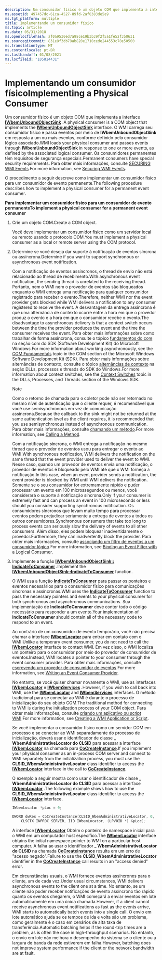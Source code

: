 ```yaml
---
description: Um consumidor físico é um objeto COM que implementa a interface IWbemUnboundObjectSink.
ms.assetid: 497457dc-61ca-4527-89fd-2af0383de5e9
ms.tgt_platform: multiple
title: Implementando um consumidor físico
ms.topic: article
ms.date: 05/31/2018
ms.openlocfilehash: af0a9530ed7a98ce19b3b39f2f5a1fe52f3b0631
ms.sourcegitcommit: 831e8f3db78ab820e1710cede244553c70e50500
ms.translationtype: MT
ms.contentlocale: pt-BR
ms.lasthandoff: 01/08/2021
ms.locfileid: "105814431"
---
```

# <a name="implementing-a-physical-consumer"></a><span data-ttu-id="1bf0f-103">Implementando um consumidor físico</span><span class="sxs-lookup"><span data-stu-id="1bf0f-103">Implementing a Physical Consumer</span></span>

<span data-ttu-id="1bf0f-104">Um consumidor físico é um objeto COM que implementa a interface [**IWbemUnboundObjectSink**](/windows/desktop/api/Wbemprov/nn-wbemprov-iwbemunboundobjectsink) .</span><span class="sxs-lookup"><span data-stu-id="1bf0f-104">A physical consumer is a COM object that implements the [**IWbemUnboundObjectSink**](/windows/desktop/api/Wbemprov/nn-wbemprov-iwbemunboundobjectsink) interface.</span></span> <span data-ttu-id="1bf0f-105">O WMI carrega seu consumidor físico e passa eventos por meio de **IWbemUnboundObjectSink** em resposta a um ou mais eventos, conforme definido pelo consumidor lógico associado.</span><span class="sxs-lookup"><span data-stu-id="1bf0f-105">WMI loads your physical consumer and passes events through **IWbemUnboundObjectSink** in response to one or more events, as defined by the associated logical consumer.</span></span> <span data-ttu-id="1bf0f-106">Os consumidores permanentes têm requisitos de segurança especiais.</span><span class="sxs-lookup"><span data-stu-id="1bf0f-106">Permanent consumers have special security requirements.</span></span> <span data-ttu-id="1bf0f-107">Para obter mais informações, consulte [SECURING WMI Events](securing-wmi-events.md).</span><span class="sxs-lookup"><span data-stu-id="1bf0f-107">For more information, see [Securing WMI Events](securing-wmi-events.md).</span></span>

<span data-ttu-id="1bf0f-108">O procedimento a seguir descreve como implementar um consumidor físico para um consumidor de evento permanente.</span><span class="sxs-lookup"><span data-stu-id="1bf0f-108">The following procedure describes how to implement a physical consumer for a permanent event consumer.</span></span>

<span data-ttu-id="1bf0f-109">**Para implementar um consumidor físico para um consumidor de evento permanente**</span><span class="sxs-lookup"><span data-stu-id="1bf0f-109">**To implement a physical consumer for a permanent event consumer**</span></span>

1.  <span data-ttu-id="1bf0f-110">Crie um objeto COM.</span><span class="sxs-lookup"><span data-stu-id="1bf0f-110">Create a COM object.</span></span>

    <span data-ttu-id="1bf0f-111">Você deve implementar um consumidor físico como um servidor local ou remoto usando o protocolo COM.</span><span class="sxs-lookup"><span data-stu-id="1bf0f-111">You must implement a physical consumer as a local or remote server using the COM protocol.</span></span>

2.  <span data-ttu-id="1bf0f-112">Determine se você deseja dar suporte à notificação de eventos síncrona ou assíncrona.</span><span class="sxs-lookup"><span data-stu-id="1bf0f-112">Determine if you want to support synchronous or asynchronous event notification.</span></span>

    <span data-ttu-id="1bf0f-113">Com a notificação de eventos assíncronos, o thread de envio não está relacionado ao thread de recebimento.</span><span class="sxs-lookup"><span data-stu-id="1bf0f-113">With asynchronous event notification, the sending thread is unrelated to the receiving thread.</span></span> <span data-ttu-id="1bf0f-114">Portanto, nem o WMI nem o provedor de eventos são bloqueados enquanto o WMI entrega uma notificação para qualquer consumidor registrado para receber o evento.</span><span class="sxs-lookup"><span data-stu-id="1bf0f-114">Therefore, neither WMI nor the event provider gets blocked while WMI delivers a notification to any consumer registered to receive the event.</span></span> <span data-ttu-id="1bf0f-115">A desvantagem da entrega assíncrona é que uma alternância de contexto ocorre entre a hora em que o provedor produz o evento e a hora em que o consumidor recebe o evento.</span><span class="sxs-lookup"><span data-stu-id="1bf0f-115">The disadvantage to asynchronous delivery is that a context switch occurs between the time the provider produces the event and the time the consumer receives the event.</span></span> <span data-ttu-id="1bf0f-116">Para obter mais informações sobre como trabalhar de forma assíncrona, consulte o tópico [fundamentos do com](../com/guide.md) na seção com do SDK (Software Development Kit) do Microsoft Windows.</span><span class="sxs-lookup"><span data-stu-id="1bf0f-116">For more information about working asynchronously, see the [COM Fundamentals](../com/guide.md) topic in the COM section of the Microsoft Windows Software Development Kit (SDK).</span></span> <span data-ttu-id="1bf0f-117">Para obter mais informações sobre alternâncias de contexto, consulte o tópico [alternâncias de contexto](../procthread/context-switches.md) na seção DLLs, processos e threads do SDK do Windows.</span><span class="sxs-lookup"><span data-stu-id="1bf0f-117">For more information about context switches, see the [Context Switches](../procthread/context-switches.md) topic in the DLLs, Processes, and Threads section of the Windows SDK.</span></span>

    > [!Note]  
    > <span data-ttu-id="1bf0f-118">Como o retorno de chamada para o coletor pode não ser retornado no mesmo nível de autenticação que o cliente requer, é recomendável que você use semisynchronous em vez de comunicação assíncrona.</span><span class="sxs-lookup"><span data-stu-id="1bf0f-118">Because the callback to the sink might not be returned at the same authentication level as the client requires, it is recommended that you use semisynchronous instead of asynchronous communication.</span></span> <span data-ttu-id="1bf0f-119">Para obter mais informações, consulte [chamando um método](calling-a-method.md).</span><span class="sxs-lookup"><span data-stu-id="1bf0f-119">For more information, see [Calling a Method](calling-a-method.md).</span></span>

     

    <span data-ttu-id="1bf0f-120">Com a notificação síncrona, o WMI entrega a notificação no mesmo thread que o provedor de eventos usou para entregar o evento ao WMI.</span><span class="sxs-lookup"><span data-stu-id="1bf0f-120">With synchronous notification, WMI delivers the notification on the same thread that the event provider used to deliver the event to WMI.</span></span> <span data-ttu-id="1bf0f-121">Nesse caso, quando um provedor de eventos envia uma notificação, o provedor de eventos é bloqueado pelo WMI até que o WMI forneça a notificação.</span><span class="sxs-lookup"><span data-stu-id="1bf0f-121">In this case, when an event provider sends a notification, the event provider is blocked by WMI until WMI delivers the notification.</span></span> <span data-ttu-id="1bf0f-122">Somente se o seu consumidor for extremamente rápido e puder processar um evento em 100 microssegundos ou menos, você considerará o suporte à notificação síncrona.</span><span class="sxs-lookup"><span data-stu-id="1bf0f-122">Only if your consumer is extremely fast and can process an event in 100 microseconds or less should you consider supporting synchronous notification.</span></span> <span data-ttu-id="1bf0f-123">Os consumidores síncronos que levam muito tempo para processar eventos podem prejudicar seriamente a entrega de eventos a todos os outros consumidores.</span><span class="sxs-lookup"><span data-stu-id="1bf0f-123">Synchronous consumers that take too long to process events can seriously slow the delivery of events to all other consumers.</span></span> <span data-ttu-id="1bf0f-124">Além disso, eles podem bloquear inadvertidamente o provedor.</span><span class="sxs-lookup"><span data-stu-id="1bf0f-124">Furthermore, they can inadvertently block the provider.</span></span> <span data-ttu-id="1bf0f-125">Para obter mais informações, consulte [associando um filtro de eventos a um consumidor lógico](binding-an-event-filter-with-a-logical-consumer.md).</span><span class="sxs-lookup"><span data-stu-id="1bf0f-125">For more information, see [Binding an Event Filter with a Logical Consumer](binding-an-event-filter-with-a-logical-consumer.md).</span></span>

3.  <span data-ttu-id="1bf0f-126">Implemente a função [**IWbemUnboundObjectSink:: IndicateToConsumer**](/windows/desktop/api/Wbemprov/nf-wbemprov-iwbemunboundobjectsink-indicatetoconsumer) .</span><span class="sxs-lookup"><span data-stu-id="1bf0f-126">Implement the [**IWbemUnboundObjectSink::IndicateToConsumer**](/windows/desktop/api/Wbemprov/nf-wbemprov-iwbemunboundobjectsink-indicatetoconsumer) function.</span></span>

    <span data-ttu-id="1bf0f-127">O WMI usa a função [**IndicateToConsumer**](/windows/desktop/api/Wbemprov/nf-wbemprov-iwbemunboundobjectsink-indicatetoconsumer) para passar os ponteiros e eventos necessários para o consumidor físico para comunicações síncronas e assíncronas.</span><span class="sxs-lookup"><span data-stu-id="1bf0f-127">WMI uses the [**IndicateToConsumer**](/windows/desktop/api/Wbemprov/nf-wbemprov-iwbemunboundobjectsink-indicatetoconsumer) function to pass the necessary pointers and events to your physical consumer for both synchronous and asynchronous communications.</span></span> <span data-ttu-id="1bf0f-128">Sua implementação de **IndicateToConsumer** deve conter todo o código necessário para responder a um evento.</span><span class="sxs-lookup"><span data-stu-id="1bf0f-128">Your implementation of **IndicateToConsumer** should contain all of the necessary code to respond to an event.</span></span>

    <span data-ttu-id="1bf0f-129">Ao contrário de um consumidor de evento temporário, você não precisa chamar a interface [**IWbemLocator**](/windows/desktop/api/Wbemcli/nn-wbemcli-iwbemlocator) para entrar em contato com o WMI.</span><span class="sxs-lookup"><span data-stu-id="1bf0f-129">Unlike a temporary event consumer, you do not need to call the [**IWbemLocator**](/windows/desktop/api/Wbemcli/nn-wbemcli-iwbemlocator) interface to contact WMI.</span></span> <span data-ttu-id="1bf0f-130">Em vez disso, o WMI localiza um ponteiro para o consumidor por meio do provedor de consumidor de eventos.</span><span class="sxs-lookup"><span data-stu-id="1bf0f-130">Instead, WMI locates a pointer to your consumer through the event consumer provider.</span></span> <span data-ttu-id="1bf0f-131">Para obter mais informações, consulte [escrevendo um provedor de consumidor de eventos](writing-an-event-consumer-provider.md).</span><span class="sxs-lookup"><span data-stu-id="1bf0f-131">For more information, see [Writing an Event Consumer Provider](writing-an-event-consumer-provider.md).</span></span>

    <span data-ttu-id="1bf0f-132">No entanto, se você quiser chamar novamente o WMI, use as interfaces [**IWbemLocator**](/windows/desktop/api/Wbemcli/nn-wbemcli-iwbemlocator) e [**IWbemServices**](/windows/desktop/api/WbemCli/nn-wbemcli-iwbemservices) .</span><span class="sxs-lookup"><span data-stu-id="1bf0f-132">However, if you wish to call back into WMI, use the [**IWbemLocator**](/windows/desktop/api/Wbemcli/nn-wbemcli-iwbemlocator) and [**IWbemServices**](/windows/desktop/api/WbemCli/nn-wbemcli-iwbemservices) interfaces.</span></span> <span data-ttu-id="1bf0f-133">O método tradicional para se conectar ao WMI é durante o processo de inicialização do seu objeto COM.</span><span class="sxs-lookup"><span data-stu-id="1bf0f-133">The traditional method for connecting to WMI is during the initialization process of your COM object.</span></span> <span data-ttu-id="1bf0f-134">Para obter mais informações, consulte [criando um aplicativo ou script WMI](creating-a-wmi-application-or-script.md).</span><span class="sxs-lookup"><span data-stu-id="1bf0f-134">For more information, see [Creating a WMI Application or Script](creating-a-wmi-application-or-script.md).</span></span>

    <span data-ttu-id="1bf0f-135">Se você implementar o consumidor físico como um servidor COM em processo e se conectar ao WMI separadamente do processo de inicialização, deverá usar o identificador de classe **\_ WbemAdministrativeLocator do CLSID** para acessar a interface [**IWbemLocator**](/windows/desktop/api/Wbemcli/nn-wbemcli-iwbemlocator) na chamada para [**CoCreateInstance**](/windows/win32/api/combaseapi/nf-combaseapi-cocreateinstance).</span><span class="sxs-lookup"><span data-stu-id="1bf0f-135">If you implement your physical consumer as an in-process COM server and connect to WMI separately from the initialization process, you must use the **CLSID\_WbemAdministrativeLocator** class identifier to access the [**IWbemLocator**](/windows/desktop/api/Wbemcli/nn-wbemcli-iwbemlocator) interface in the call to [**CoCreateInstance**](/windows/win32/api/combaseapi/nf-combaseapi-cocreateinstance).</span></span>

    <span data-ttu-id="1bf0f-136">O exemplo a seguir mostra como usar o identificador de classe **\_ WbemAdministrativeLocator do CLSID** para acessar a interface [**IWbemLocator**](/windows/desktop/api/Wbemcli/nn-wbemcli-iwbemlocator) .</span><span class="sxs-lookup"><span data-stu-id="1bf0f-136">The following example shows how to use the **CLSID\_WbemAdministrativeLocator** class identifier to access the [**IWbemLocator**](/windows/desktop/api/Wbemcli/nn-wbemcli-iwbemlocator) interface.</span></span>

    ```C++
    IWbemLocator *pLoc = 0;

    DWORD dwRes = CoCreateInstance(CLSID_WbemAdministrativeLocator, 0, 
        CLSCTX_INPROC_SERVER, IID_IWbemLocator, (LPVOID *) &pLoc);
    ```

    

    <span data-ttu-id="1bf0f-137">A interface [**IWbemLocator**](/windows/desktop/api/Wbemcli/nn-wbemcli-iwbemlocator) Obtém o ponteiro de namespace inicial para o WMI em um computador host específico.</span><span class="sxs-lookup"><span data-stu-id="1bf0f-137">The [**IWbemLocator**](/windows/desktop/api/Wbemcli/nn-wbemcli-iwbemlocator) interface obtains the initial namespace pointer to WMI on a particular host computer.</span></span> <span data-ttu-id="1bf0f-138">A falha ao usar o identificador **\_ WbemAdministrativeLocator do CLSID** na chamada [**CoCreateInstance**](/windows/win32/api/combaseapi/nf-combaseapi-cocreateinstance) resulta em um erro de "acesso negado".</span><span class="sxs-lookup"><span data-stu-id="1bf0f-138">Failure to use the **CLSID\_WbemAdministrativeLocator** identifier in the [**CoCreateInstance**](/windows/win32/api/combaseapi/nf-combaseapi-cocreateinstance) call results in an "access denied" error.</span></span>

    <span data-ttu-id="1bf0f-139">Em circunstâncias usuais, o WMI fornece eventos assíncronos para o cliente, um de cada vez.</span><span class="sxs-lookup"><span data-stu-id="1bf0f-139">Under usual circumstances, WMI delivers asynchronous events to the client one at a time.</span></span> <span data-ttu-id="1bf0f-140">No entanto, se um cliente não puder receber notificações de evento assíncrono tão rápido quanto os eventos chegarem, o WMI começará a enviar eventos em lote automaticamente em uma única chamada.</span><span class="sxs-lookup"><span data-stu-id="1bf0f-140">However, if a client cannot receive asynchronous event notifications as fast as the events arrive, WMI starts to automatically batch events into a single call.</span></span> <span data-ttu-id="1bf0f-141">O envio em lote automático ajuda se os tempos de ida e volta são um problema, como geralmente é o caso em cenários de alta taxa de transferência.</span><span class="sxs-lookup"><span data-stu-id="1bf0f-141">Automatic batching helps if the round-trip times are a problem, as is often the case in high-throughput scenarios.</span></span> <span data-ttu-id="1bf0f-142">No entanto, o envio em lote não melhora o desempenho do sistema se o cliente ou a largura de banda da rede estiverem em falha.</span><span class="sxs-lookup"><span data-stu-id="1bf0f-142">However, batching does not improve system performance if the client or the network bandwidth are at fault.</span></span>

 

 
